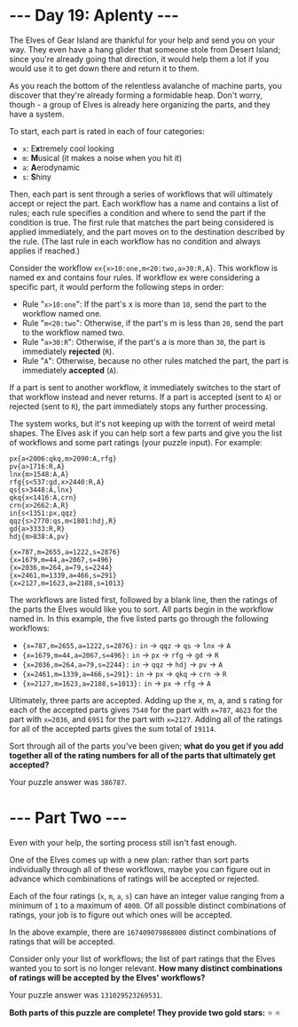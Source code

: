 # --- Day 19: Aplenty ---

The Elves of Gear Island are thankful for your help and send you on your way. They even have a hang glider that someone stole from Desert Island; since you're already going that direction, it would help them a lot if you would use it to get down there and return it to them.

As you reach the bottom of the relentless avalanche of machine parts, you discover that they're already forming a formidable heap. Don't worry, though - a group of Elves is already here organizing the parts, and they have a system.

To start, each part is rated in each of four categories:

* `x`: E**x**tremely cool looking
* `m`: **M**usical (it makes a noise when you hit it)
* `a`: **A**erodynamic
* `s`: **S**hiny

Then, each part is sent through a series of workflows that will ultimately accept or reject the part. Each workflow has a name and contains a list of rules; each rule specifies a condition and where to send the part if the condition is true. The first rule that matches the part being considered is applied immediately, and the part moves on to the destination described by the rule. (The last rule in each workflow has no condition and always applies if reached.)

Consider the workflow `ex{x>10:one,m<20:two,a>30:R,A}`. This workflow is named ex and contains four rules. If workflow ex were considering a specific part, it would perform the following steps in order:

* Rule "`x>10:one`": If the part's x is more than `10`, send the part to the workflow named one.
* Rule "`m<20:two`": Otherwise, if the part's m is less than `20`, send the part to the workflow named two.
* Rule "`a>30:R`": Otherwise, if the part's a is more than `30`, the part is immediately **rejected** (`R`).
* Rule "`A`": Otherwise, because no other rules matched the part, the part is immediately **accepted** (`A`).

If a part is sent to another workflow, it immediately switches to the start of that workflow instead and never returns. If a part is accepted (sent to `A`) or rejected (sent to `R`), the part immediately stops any further processing.

The system works, but it's not keeping up with the torrent of weird metal shapes. The Elves ask if you can help sort a few parts and give you the list of workflows and some part ratings (your puzzle input). For example:

```
px{a<2006:qkq,m>2090:A,rfg}
pv{a>1716:R,A}
lnx{m>1548:A,A}
rfg{s<537:gd,x>2440:R,A}
qs{s>3448:A,lnx}
qkq{x<1416:A,crn}
crn{x>2662:A,R}
in{s<1351:px,qqz}
qqz{s>2770:qs,m<1801:hdj,R}
gd{a>3333:R,R}
hdj{m>838:A,pv}

{x=787,m=2655,a=1222,s=2876}
{x=1679,m=44,a=2067,s=496}
{x=2036,m=264,a=79,s=2244}
{x=2461,m=1339,a=466,s=291}
{x=2127,m=1623,a=2188,s=1013}
```

The workflows are listed first, followed by a blank line, then the ratings of the parts the Elves would like you to sort. All parts begin in the workflow named in. In this example, the five listed parts go through the following workflows:

* `{x=787,m=2655,a=1222,s=2876}:` `in` -> `qqz` -> `qs` -> `lnx` -> `A`
* `{x=1679,m=44,a=2067,s=496}:` `in` -> `px` -> `rfg` -> `gd` -> `R`
* `{x=2036,m=264,a=79,s=2244}:` `in` -> `qqz` -> `hdj` -> `pv` -> `A`
* `{x=2461,m=1339,a=466,s=291}:` `in` -> `px` -> `qkq` -> `crn` -> `R`
* `{x=2127,m=1623,a=2188,s=1013}:` `in` -> `px` -> `rfg` -> `A`

Ultimately, three parts are accepted. Adding up the x, m, a, and s rating for each of the accepted parts gives `7540` for the part with `x=787`, `4623` for the part with `x=2036`, and `6951` for the part with `x=2127`. Adding all of the ratings for all of the accepted parts gives the sum total of `19114`.

Sort through all of the parts you've been given; **what do you get if you add together all of the rating numbers for all of the parts that ultimately get accepted?**

Your puzzle answer was `386787`.

# --- Part Two ---

Even with your help, the sorting process still isn't fast enough.

One of the Elves comes up with a new plan: rather than sort parts individually through all of these workflows, maybe you can figure out in advance which combinations of ratings will be accepted or rejected.

Each of the four ratings (`x`, `m`, `a`, `s`) can have an integer value ranging from a minimum of `1` to a maximum of `4000`. Of all possible distinct combinations of ratings, your job is to figure out which ones will be accepted.

In the above example, there are `167409079868000` distinct combinations of ratings that will be accepted.

Consider only your list of workflows; the list of part ratings that the Elves wanted you to sort is no longer relevant. **How many distinct combinations of ratings will be accepted by the Elves' workflows?**

Your puzzle answer was `131029523269531`.

**Both parts of this puzzle are complete! They provide two gold stars:** :star: :star:
